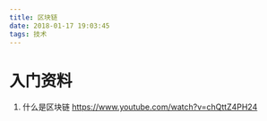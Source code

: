```yaml
---
title: 区块链
date: 2018-01-17 19:03:45
tags: 技术
---
```

# 入门资料
1. 什么是区块链
https://www.youtube.com/watch?v=chQttZ4PH24
